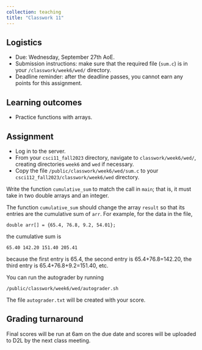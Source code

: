 ```yaml
---
collection: teaching
title: "Classwork 11"
---
```


## Logistics
* Due: Wednesday, September 27th AoE.
* Submission instructions: make sure that the required file (`sum.c`) is in your
	`/classwork/week6/wed/` directory.
* Deadline reminder: after the deadline passes, you cannot earn any points for
	this assignment.

## Learning outcomes
* Practice functions with arrays.

## Assignment

* Log in to the server.
* From your `csci11_fall2023` directory, navigate to `classwork/week6/wed/`, creating directories `week6` and `wed` if necessary.
* Copy the file `/public/classwork/week6/wed/sum.c` to your
	`csci112_fall2023/classwork/week6/wed` directory.

Write the function `cumulative_sum` to match the call in `main`; that is, it
must take in two double arrays and an integer.

The function `cumulative_sum` should change the array `result` so that its
entries are the cumulative sum of `arr`. For example, for the data in the file,

```
double arr[] = {65.4, 76.8, 9.2, 54.01};
```

the cumulative sum is

```
65.40 142.20 151.40 205.41
```

because the first entry is 65.4, the second entry is 65.4+76.8=142.20, the
third entry is 65.4+76.8+9.2=151.40, etc.

You can run the autograder by running
```
/public/classwork/week6/wed/autograder.sh
```

The file `autograder.txt` will be created with your score.

## Grading turnaround
Final scores will be run at 6am on the due date and scores will be
uploaded to D2L by the next class meeting.
